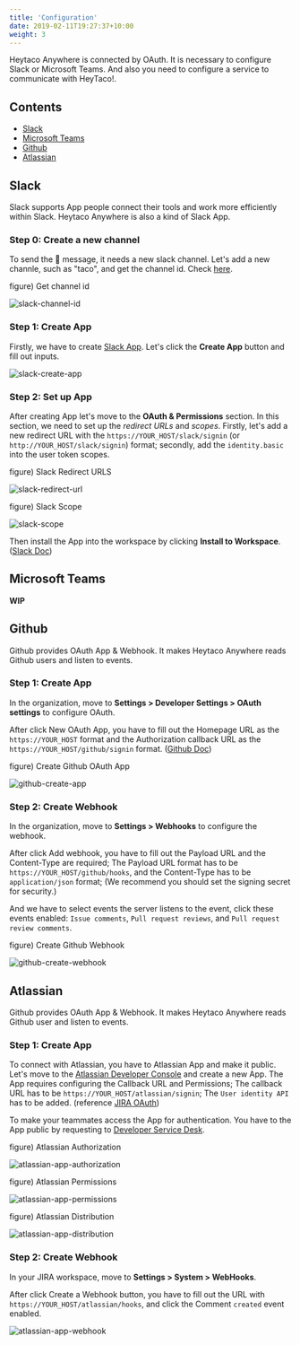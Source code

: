 ```yaml
---
title: 'Configuration'
date: 2019-02-11T19:27:37+10:00
weight: 3
---
```


Heytaco Anywhere is connected by OAuth. It is necessary to configure Slack or Microsoft Teams. And also you need to configure a service to communicate with HeyTaco!.

## Contents

* [Slack](#slack)
* [Microsoft Teams](#microsoft-teams)
* [Github](#github)
* [Atlassian](#atlassian)


## Slack

Slack supports App people connect their tools and work more efficiently within Slack. Heytaco Anywhere is also a kind of Slack App.

### Step 0: Create a new channel

To send the 🌮 message, it needs a new slack channel. Let's add a new channle, such as "taco", and get the channel id. Check [here](https://stackoverflow.com/questions/40940327/what-is-the-simplest-way-to-find-a-slack-team-id-and-a-channel-id).

figure) Get channel id

![slack-channel-id](/images/slack-channel-id.png)

### Step 1: Create App

Firstly, we have to create [Slack App](https://api.slack.com/apps). Let's click the **Create App** button and fill out inputs.

![slack-create-app](/images/slack-create-app.png)

### Step 2: Set up App

After creating App let's move to the **OAuth & Permissions** section. In this section, we need to set up the *redirect URLs* and *scopes*. Firstly, let's add a new redirect URL with the `https://YOUR_HOST/slack/signin` (or `http://YOUR_HOST/slack/signin`) format; secondly, add the `identity.basic` into the user token scopes.

figure) Slack Redirect URLS

![slack-redirect-url](/images/slack-redirect-url.png)

figure) Slack Scope

![slack-scope](/images/slack-scope.png)

Then install the App into the workspace by clicking **Install to Workspace**. ([Slack Doc](https://api.slack.com/authentication/basics#start))

## Microsoft Teams

**WIP**

## Github 

Github provides OAuth App & Webhook. It makes Heytaco Anywhere reads Github users and listen to events.

### Step 1: Create App

In the organization, move to **Settings > Developer Settings > OAuth settings** to configure OAuth. 

After click New OAuth App, you have to fill out the Homepage URL as the `https://YOUR_HOST` format and the Authorization callback URL as the `https://YOUR_HOST/github/signin` format. ([Github Doc](https://docs.github.com/en/developers/apps/creating-an-oauth-app))

figure) Create Github OAuth App

![github-create-app](/images/github-create-app.png)

### Step 2: Create Webhook 

In the organization, move to **Settings > Webhooks** to configure the webhook.

After click Add webhook, you have to fill out the Payload URL and the Content-Type are required; The Payload URL format has to be `https://YOUR_HOST/github/hooks`, and the Content-Type has to be `application/json` format; (We recommend you should set the signing secret for security.)

And we have to select events the server listens to the event, click these events enabled: `Issue comments`, `Pull request reviews`, and `Pull request review comments`.

figure) Create Github Webhook

![github-create-webhook](/images/github-create-webhook.png)


## Atlassian

Github provides OAuth App & Webhook. It makes Heytaco Anywhere reads Github user and listen to events.

### Step 1: Create App

To connect with Atlassian, you have to Atlassian App and make it public. Let's move to the [Atlassian Developer Console](https://developer.atlassian.com/console/myapps/) and create a new App. The App requires configuring the Callback URL and Permissions; The callback URL has to be `https://YOUR_HOST/atlassian/signin`; The `User identity API` has to be added. (reference [JIRA OAuth](https://developer.atlassian.com/cloud/jira/platform/oauth-2-3lo-apps/))

To make your teammates access the App for authentication. You have to the App public by requesting to [Developer Service Desk](https://ecosystem.atlassian.net/servicedesk/customer/portal/14).

figure) Atlassian Authorization

![atlassian-app-authorization](/images/atlassian-app-authorization.png)

figure) Atlassian Permissions

![atlassian-app-permissions](/images/atlassian-app-permissions.png)

figure) Atlassian Distribution

![atlassian-app-distribution](/images/atlassian-app-distribution.png)

### Step 2: Create Webhook

In your JIRA workspace, move to **Settings > System > WebHooks**.

After click Create a Webhook button, you have to fill out the URL with `https://YOUR_HOST/atlassian/hooks`, and click the Comment `created` event enabled.

![atlassian-app-webhook](/images/atlassian-app-webhook.png)


